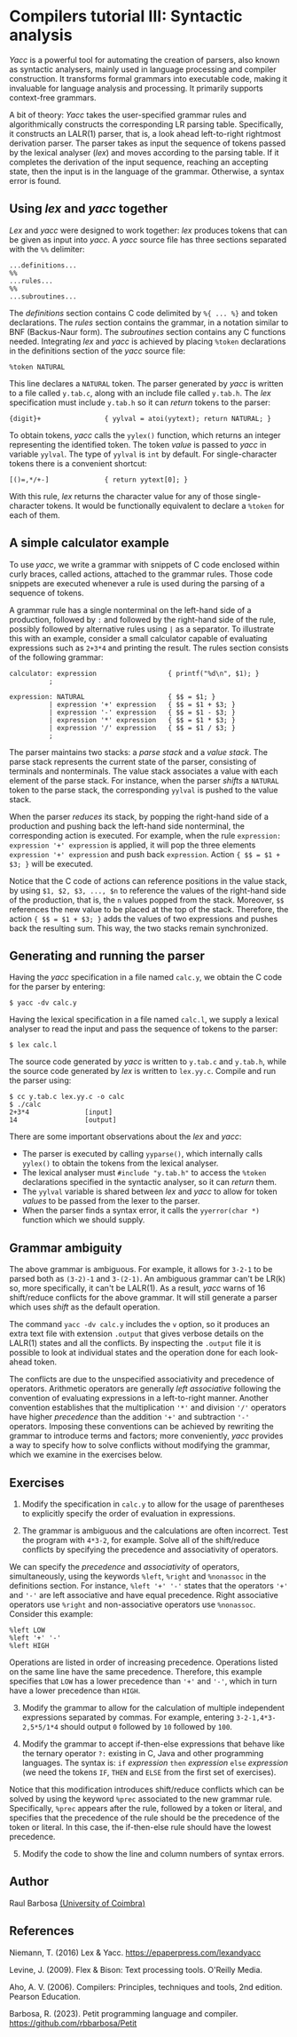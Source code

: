 # Compilers tutorial III: Syntactic analysis

_Yacc_ is a powerful tool for automating the creation of parsers, also known as syntactic analysers, mainly used in language processing and compiler construction. It transforms formal grammars into executable code, making it invaluable for language analysis and processing. It primarily supports context-free grammars.

A bit of theory: _Yacc_ takes the user-specified grammar rules and algorithmically constructs the corresponding LR parsing table. Specifically, it constructs an LALR(1) parser, that is, a look ahead left-to-right rightmost derivation parser. The parser takes as input the sequence of tokens passed by the lexical analyser (_lex_) and moves according to the parsing table. If it completes the derivation of the input sequence, reaching an accepting state, then the input is in the language of the grammar. Otherwise, a syntax error is found.

## Using _lex_ and _yacc_ together

_Lex_ and _yacc_ were designed to work together: _lex_ produces tokens that can be given as input into _yacc_. A _yacc_ source file has three sections separated with the `%%` delimiter:

    ...definitions...
    %% 
    ...rules...
    %% 
    ...subroutines...

The _definitions_ section contains C code delimited by ``%{ ... %}`` and token declarations. The _rules_ section contains the grammar, in a notation similar to BNF (Backus-Naur form). The _subroutines_ section contains any C functions needed. Integrating _lex_ and _yacc_ is achieved by placing ``%token`` declarations in the definitions section of the _yacc_ source file:

    %token NATURAL

This line declares a ``NATURAL`` token. The parser generated by _yacc_ is written to a file called ``y.tab.c``, along with an include file called ``y.tab.h``. The _lex_ specification must include ``y.tab.h`` so it can _return_ tokens to the parser:

    {digit}+                { yylval = atoi(yytext); return NATURAL; }

To obtain tokens, _yacc_ calls the ``yylex()`` function, which returns an integer representing the identified token. The token _value_ is passed to _yacc_ in variable ``yylval``. The type of ``yylval`` is ``int`` by default. For single-character tokens there is a convenient shortcut:

    [()=,*/+-]              { return yytext[0]; }

With this rule, _lex_ returns the character value for any of those single-character tokens. It would be functionally equivalent to declare a ``%token`` for each of them.

## A simple calculator example

To use _yacc_, we write a grammar with snippets of C code enclosed within curly braces, called actions, attached to the grammar rules. Those code snippets are executed whenever a rule is used during the parsing of a sequence of tokens.

A grammar rule has a single nonterminal on the left-hand side of a production, followed by ``:`` and followed by the right-hand side of the rule, possibly followed by alternative rules using ``|`` as a separator. To illustrate this with an example, consider a small calculator capable of evaluating expressions such as ``2+3*4`` and printing the result. The rules section consists of the following grammar:

    calculator: expression                  { printf("%d\n", $1); }
              ;

    expression: NATURAL                     { $$ = $1; }
              | expression '+' expression   { $$ = $1 + $3; }
              | expression '-' expression   { $$ = $1 - $3; }
              | expression '*' expression   { $$ = $1 * $3; }
              | expression '/' expression   { $$ = $1 / $3; }
              ;

The parser maintains two stacks: a _parse stack_ and a _value stack_. The parse stack represents the current state of the parser, consisting of terminals and nonterminals. The value stack associates a value with each element of the parse stack. For instance, when the parser _shifts_ a ``NATURAL`` token to the parse stack, the corresponding ``yylval`` is pushed to the value stack.

When the parser _reduces_ its stack, by popping the right-hand side of a production and pushing back the left-hand side nonterminal, the corresponding action is executed. For example, when the rule ``expression: expression '+' expression`` is applied, it will pop the three elements ``expression '+' expression`` and push back ``expression``. Action ``{ $$ = $1 + $3; }`` will be executed.

Notice that the C code of actions can reference positions in the value stack, by using ``$1, $2, $3, ..., $n`` to reference the values of the right-hand side of the production, that is, the ``n`` values popped from the stack. Moreover, ``$$`` references the new value to be placed at the top of the stack. Therefore, the action ``{ $$ = $1 + $3; }`` adds the values of two expressions and pushes back the resulting sum. This way, the two stacks remain synchronized.

## Generating and running the parser

Having the _yacc_ specification in a file named ``calc.y``, we obtain the C code for the parser by entering:

    $ yacc -dv calc.y

Having the lexical specification in a file named ``calc.l``, we supply a lexical analyser to read the input and pass the sequence of tokens to the parser:

    $ lex calc.l

The source code generated by _yacc_ is written to ``y.tab.c`` and ``y.tab.h``, while the source code generated by _lex_ is written to ``lex.yy.c``. Compile and run the parser using:

    $ cc y.tab.c lex.yy.c -o calc
    $ ./calc
    2+3*4              [input]
    14                 [output]

There are some important observations about the _lex_ and _yacc_:

- The parser is executed by calling ``yyparse()``, which internally calls ``yylex()`` to obtain the tokens from the lexical analyser.
- The lexical analyser must ``#include "y.tab.h"`` to access the ``%token`` declarations specified in the syntactic analyser, so it can _return_ them.
- The ``yylval`` variable is shared between _lex_ and _yacc_ to allow for token _values_ to be passed from the lexer to the parser.
- When the parser finds a syntax error, it calls the ``yyerror(char *)`` function which we should supply.

## Grammar ambiguity

The above grammar is ambiguous. For example, it allows for ``3-2-1`` to be parsed both as ``(3-2)-1`` and ``3-(2-1)``. An ambiguous grammar can't be LR(k) so, more specifically, it can't be LALR(1). As a result, _yacc_ warns of 16 shift/reduce conflicts for the above grammar. It will still generate a parser which uses _shift_ as the default operation.

The command ``yacc -dv calc.y`` includes the ``v`` option, so it produces an extra text file with extension ``.output`` that gives verbose details on the LALR(1) states and all the conflicts. By inspecting the ``.output`` file it is possible to look at individual states and the operation done for each look-ahead token.

The conflicts are due to the unspecified associativity and precedence of operators. Arithmetic operators are generally _left associative_ following the convention of evaluating expressions in a left-to-right manner. Another convention establishes that the multiplication ``'*'`` and division ``'/'`` operators have higher _precedence_ than the addition ``'+'`` and subtraction ``'-'`` operators. Imposing these conventions can be achieved by rewriting the grammar to introduce terms and factors; more conveniently, _yacc_ provides a way to specify how to solve conflicts without modifying the grammar, which we examine in the exercises below.

## Exercises

1. Modify the specification in ``calc.y`` to allow for the usage of parentheses to explicitly specify the order of evaluation in expressions.

2. The grammar is ambiguous and the calculations are often incorrect. Test the program with ``4*3-2``, for example. Solve all of the shift/reduce conflicts by specifying the precedence and associativity of operators.

We can specify the _precedence_ and _associativity_ of operators, simultaneously, using the keywords ``%left``, ``%right`` and ``%nonassoc`` in the definitions section. For instance, ``%left '+' '-'`` states that the operators ``'+'`` and ``'-'`` are left associative and have equal precedence. Right associative operators use ``%right`` and non-associative operators use ``%nonassoc``. Consider this example:

    %left LOW
    %left '+' '-'
    %left HIGH

Operations are listed in order of increasing precedence. Operations listed on the same line have the same precedence. Therefore, this example specifies that ``LOW`` has a lower precedence than ``'+'`` and ``'-'``, which in turn have a lower precedence than ``HIGH``.

3. Modify the grammar to allow for the calculation of multiple independent expressions separated by commas. For example, entering ``3-2-1,4*3-2,5*5/1*4`` should output ``0`` followed by ``10`` followed by ``100``.

4. Modify the grammar to accept if-then-else expressions that behave like the ternary operator ``?:`` existing in C, Java and other programming languages. The syntax is: ``if`` _expression_ ``then`` _expression_ ``else`` _expression_ (we need the tokens ``IF``, ``THEN`` and ``ELSE`` from the first set of exercises).

Notice that this modification introduces shift/reduce conflicts which can be solved by using the keyword ``%prec`` associated to the new grammar rule. Specifically, ``%prec`` appears after the rule, followed by a token or literal, and specifies that the precedence of the rule should be the precedence of the token or literal. In this case, the if-then-else rule should have the lowest precedence.

5. Modify the code to show the line and column numbers of syntax errors.

## Author

Raul Barbosa [(University of Coimbra)](https://apps.uc.pt/mypage/faculty/uc26844)

## References

Niemann, T. (2016) Lex & Yacc. https://epaperpress.com/lexandyacc

Levine, J. (2009). Flex & Bison: Text processing tools. O'Reilly Media.

Aho, A. V. (2006). Compilers: Principles, techniques and tools, 2nd edition. Pearson Education.

Barbosa, R. (2023). Petit programming language and compiler. https://github.com/rbbarbosa/Petit